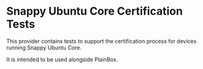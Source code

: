 Snappy Ubuntu Core Certification Tests
======================================

This provider contains tests to support the certification process for devices
running Snappy Ubuntu Core.

It is intended to be used alongside PlainBox.
